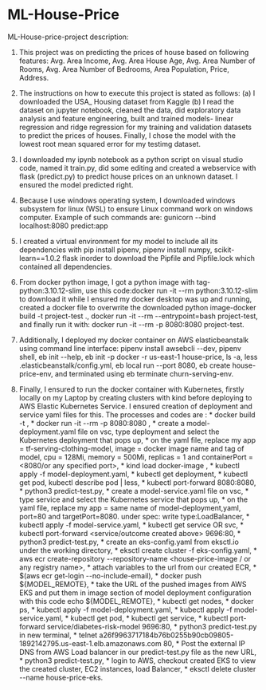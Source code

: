 # ML-House-Price

ML-House-price-project description:

1.  This project was on predicting the prices of house based on following features: Avg. Area Income, Avg. Area House Age, Avg. Area Number of Rooms, Avg. Area Number of Bedrooms, Area Population, Price, Address.

2.  The instructions on how to execute this project is stated as follows: (a) I downloaded the USA_ Housing dataset from Kaggle (b) I read the dataset on jupyter notebook, cleaned the data, did exploratory data analysis and feature engineering, built and trained models- linear regression and ridge regression for my training and validation datasets to predict the prices of houses. Finally, I chose the model with the lowest root mean squared error for my testimg dataset.

3.  I downloaded my ipynb notebook as a python script on visual studio code, named it train.py, did some editing and created a webservice with flask (predict.py) to predict house prices on an unknown dataset. I ensured the model predicted right.

4.  Because I use windows operating system, I downloaded windows subsystem for linux (WSL) to ensure Linux command work on windows computer. Example of such commands are: gunicorn --bind localhost:8080 predict:app

5.  I created a virtual environment for my model to include all its dependencies with pip install pipenv, pipenv install numpy, scikit-learn==1.0.2 flask inorder to download the Pipfile and Pipfile.lock which contained all dependencies.

6.  From docker python image, I got a python image with tag- python:3.10.12-slim, use this code:docker run -it --rm python:3.10.12-slim to download it while I ensured my docker desktop was up and running, created a docker file to overwrite the downloaded python image-docker build -t project-test ., docker run -it --rm --entrypoint=bash project-test, and finally run it with: docker run -it --rm -p 8080:8080 project-test.

7.  Additionally, I deployed my docker container on AWS elasticbeanstalk using command line interface: pipenv install awsebcli --dev, pipenv shell, eb init --help, eb init -p docker -r us-east-1 house-price, ls -a, less .elasticbeanstalk/config.yml, eb local run --port 8080, eb create house-price-env, and terminated using eb terminate churn-serving-env.

8.  Finally, I ensured to run the docker container with Kubernetes, firstly locally on my Laptop by creating clusters with kind before deploying to AWS Elastic Kubernetes Service. I ensured creation of deployment and service yaml files for this. The processes and codes are : * docker build -t <name of docker-image and tag>, * docker run -it --rm -p 8080:8080 <name of docker-image and tag>, * create a model-deployment.yaml file on vsc, type deployment and select the Kubernetes deployment that pops up, * on the yaml file, replace my app = tf-serving-clothing-model, image = docker image name and tag of model, cpu = 128Mi, memory = 500Mi, replicas = 1 and containerPort = <8080/or any specified port>, * kind load docker-image <specified image name and tag>, * kubectl apply -f model-deployment.yaml, * kubectl get deployment, * kubectl get pod, kubectl describe pod <specified pod-name from kubectl get pod> | less, * kubectl port-forward <specified name of pods> 8080:8080, * python3 predict-test.py, * create a model-service.yaml file on vsc, * type service and select the Kubernetes service that pops up, * on the yaml file, replace my app = same name of model-deployment,yaml, port=80 and targetPort=8080. under spec: write type:LoadBalancer, * kubectl apply -f model-service.yaml, * kubectl get service OR svc, * kubectl port-forward <service/outcome created above> 9696:80, * python3 predict-test.py, * create an eks-config.yaml from eksctl.io under the working directory, * eksctl create cluster -f eks-config.yaml, * aws ecr create-repository --repository-name <house-price-image / or any registry name>, * attach variables to the url from our created ECR, * $(aws ecr get-login --no-include-email), * docker push ${MODEL_REMOTE}, * take the URL of the pushed images from AWS EKS and put them in image section of model deployment configuration with this code echo ${MODEL_REMOTE}, * kubectl get nodes, * docker ps, * kubectl apply -f  model-deployment.yaml, * kubectl apply -f  model-service.yaml, * kubectl get pod, * kubectl get service, * kubectl port-forward service/diabetes-risk-model 9696:80, * python3 predict-test.py in new terminal, * telnet a26f9963717184b76b0255b90cb09805-1892142795.us-east-1.elb.amazonaws.com 80, *  Post the external IP DNS from AWS Load balancer in our predict-test.py file as the new URL, * python3 predict-test.py, * login to AWS, checkout created EKS to view the created cluster, EC2 instances, load Balancer, * eksctl delete cluster --name house-price-eks.

